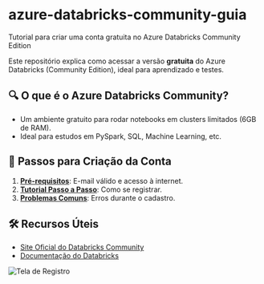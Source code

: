 # azure-databricks-community-guia
Tutorial para criar uma conta gratuita no Azure Databricks Community Edition

Este repositório explica como acessar a versão **gratuita** do Azure Databricks (Community Edition), ideal para aprendizado e testes.  

## 🔍 O que é o Azure Databricks Community?  
- Um ambiente gratuito para rodar notebooks em clusters limitados (6GB de RAM).  
- Ideal para estudos em PySpark, SQL, Machine Learning, etc.  

## 📝 Passos para Criação da Conta  
1. **[Pré-requisitos](docs/prerequisites.md)**: E-mail válido e acesso à internet.  
2. **[Tutorial Passo a Passo](docs/step-by-step-guide.md)**: Como se registrar.  
3. **[Problemas Comuns](docs/troubleshooting.md)**: Erros durante o cadastro.  

## 🛠 Recursos Úteis  
- [Site Oficial do Databricks Community](https://community.cloud.databricks.com/)  
- [Documentação do Databricks](https://docs.databricks.com/)


![Tela de Registro](images/register-screen.png)
